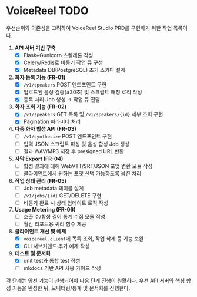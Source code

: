 # VoiceReel TODO

우선순위와 의존성을 고려하여 VoiceReel Studio PRD를 구현하기 위한 작업 목록이다.

1. **API 서버 기반 구축**
   - [x] Flask+Gunicorn 스켈레톤 작성
   - [x] Celery/Redis로 비동기 작업 큐 구성
   - [x] Metadata DB(PostgreSQL) 초기 스키마 설계

2. **화자 등록 기능 (FR-01)**
   - [x] `/v1/speakers` POST 엔드포인트 구현
   - [x] 업로드된 음성 검증(≥30초) 및 스크립트 매칭 로직 작성
   - [x] 등록 처리 Job 생성 → 작업 큐 전달

3. **화자 조회 기능 (FR-02)**
   - [x] `/v1/speakers` GET 목록 및 `/v1/speakers/{id}` 세부 조회 구현
   - [x] Pagination 파라미터 처리

4. **다중 화자 합성 API (FR-03)**
   - [ ] `/v1/synthesize` POST 엔드포인트 구현
   - [ ] 입력 JSON 스크립트 파싱 및 음성 합성 Job 생성
   - [ ] 결과 WAV/MP3 저장 후 presigned URL 반환

5. **자막 Export (FR-04)**
   - [ ] 합성 결과에 대해 WebVTT/SRT/JSON 포맷 변환 모듈 작성
   - [ ] 클라이언트에서 원하는 포맷 선택 가능하도록 옵션 처리

6. **작업 상태 관리 (FR-05)**
   - [ ] Job metadata 테이블 설계
   - [ ] `/v1/jobs/{id}` GET/DELETE 구현
   - [ ] 비동기 완료 시 상태 업데이트 로직 작성

7. **Usage Metering (FR-06)**
   - [ ] 호출 수/합성 길이 통계 수집 모듈 작성
   - [ ] 월간 리포트용 쿼리 함수 제공

8. **클라이언트 개선 및 예제**
   - [x] `voicereel.client`에 목록 조회, 작업 삭제 등 기능 보완
   - [x] CLI 서브커맨드 추가 예제 작성

9. **테스트 및 문서화**
   - [x] unit test와 통합 test 작성
   - [ ] mkdocs 기반 API 사용 가이드 작성

각 단계는 앞선 기능이 선행되어야 다음 단계 진행이 원활하다. 우선 API 서버와 핵심 합성 기능을 완성한 뒤, 모니터링/통계 및 문서화를 진행한다.
